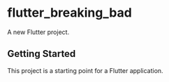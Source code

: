 # flutter_breaking_bad

A new Flutter project.

## Getting Started

This project is a starting point for a Flutter application.

